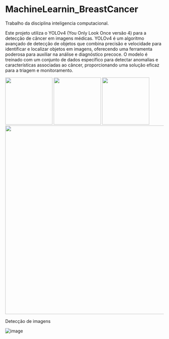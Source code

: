 # MachineLearnin_BreastCancer
Trabalho da disciplina inteligencia computacional.

Este projeto utiliza o YOLOv4 (You Only Look Once versão 4) para a detecção de câncer em imagens médicas. YOLOv4 é um algoritmo avançado de detecção de objetos que combina precisão e velocidade para identificar e localizar objetos em imagens,  oferecendo uma ferramenta poderosa para auxiliar na análise e diagnóstico precoce. O modelo é treinado com um conjunto de dados específico para detectar anomalias e características associadas ao câncer, proporcionando uma solução eficaz para a triagem e monitoramento.

<img src="https://github.com/user-attachments/assets/a23c0918-1935-4ac5-bfb8-61a34f1a8fc5" width="150px" />
<img src="https://github.com/user-attachments/assets/038c19d0-2437-4bfd-9fb2-39dafdd06884" width="150px" />
<img src="https://github.com/user-attachments/assets/1fd318f7-7be8-4f15-af13-2c228281b3a0" width="150px" />

<img src="https://github.com/user-attachments/assets/5e2646d0-4a51-4b53-a233-825194ca09a8" width="600px" />


Detecção de imagens

![image](https://github.com/user-attachments/assets/063773e2-8fa6-4bbc-a651-915d9bdb9843)

